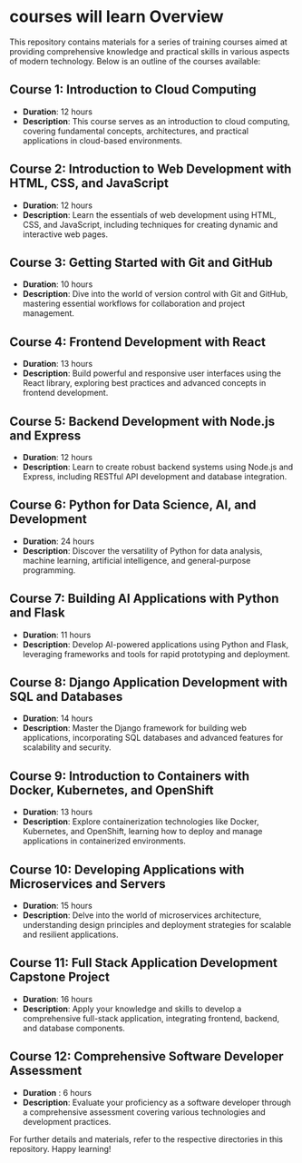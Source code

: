 # courses will learn Overview

This repository contains materials for a series of training courses aimed at providing comprehensive knowledge and practical skills in various aspects of modern technology. Below is an outline of the courses available:

## Course 1: Introduction to Cloud Computing
- **Duration**: 12 hours
- **Description**: This course serves as an introduction to cloud computing, covering fundamental concepts, architectures, and practical applications in cloud-based environments.

## Course 2: Introduction to Web Development with HTML, CSS, and JavaScript
- **Duration**: 12 hours
- **Description**: Learn the essentials of web development using HTML, CSS, and JavaScript, including techniques for creating dynamic and interactive web pages.

## Course 3: Getting Started with Git and GitHub
- **Duration**: 10 hours
- **Description**: Dive into the world of version control with Git and GitHub, mastering essential workflows for collaboration and project management.

## Course 4: Frontend Development with React
- **Duration**: 13 hours
- **Description**: Build powerful and responsive user interfaces using the React library, exploring best practices and advanced concepts in frontend development.

## Course 5: Backend Development with Node.js and Express
- **Duration**: 12 hours
- **Description**: Learn to create robust backend systems using Node.js and Express, including RESTful API development and database integration.

## Course 6: Python for Data Science, AI, and Development
- **Duration**: 24 hours
- **Description**: Discover the versatility of Python for data analysis, machine learning, artificial intelligence, and general-purpose programming.

## Course 7: Building AI Applications with Python and Flask
- **Duration**: 11 hours
- **Description**: Develop AI-powered applications using Python and Flask, leveraging frameworks and tools for rapid prototyping and deployment.

## Course 8: Django Application Development with SQL and Databases
- **Duration**: 14 hours
- **Description**: Master the Django framework for building web applications, incorporating SQL databases and advanced features for scalability and security.

## Course 9: Introduction to Containers with Docker, Kubernetes, and OpenShift
- **Duration**: 13 hours
- **Description**: Explore containerization technologies like Docker, Kubernetes, and OpenShift, learning how to deploy and manage applications in containerized environments.

## Course 10: Developing Applications with Microservices and Servers
- **Duration**: 15 hours
- **Description**: Delve into the world of microservices architecture, understanding design principles and deployment strategies for scalable and resilient applications.

## Course 11: Full Stack Application Development Capstone Project
- **Duration**: 16 hours
- **Description**: Apply your knowledge and skills to develop a comprehensive full-stack application, integrating frontend, backend, and database components.

## Course 12: Comprehensive Software Developer Assessment
- **Duration** : 6 hours
- **Description**: Evaluate your proficiency as a software developer through a comprehensive assessment covering various technologies and development practices.

For further details and materials, refer to the respective directories in this repository. Happy learning!
